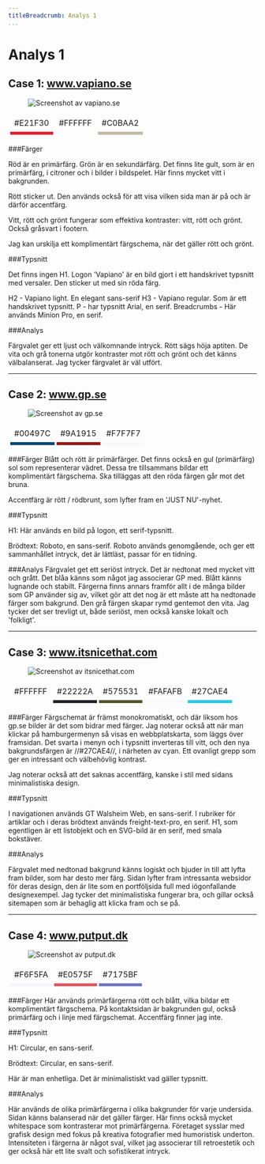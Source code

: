 ```yaml
---
titleBreadcrumb: Analys 1
...
```



Analys 1
========

Case 1: www.vapiano.se
-----------------------

<figure class="screenshot">
<img src="img/vapiano.jpg" alt="Screenshot av vapiano.se">
</figure>

<table style="border-spacing: 4px; border-collapse: separate">
<tr>
<td>#E21F30</td>
<td>#FFFFFF</td>
<td>#C0BAA2</td>
</tr>
<tr>

<td style="background-color: #E21F30">
<td style="background-color: #FFFFFF">
<td style="background-color: #C0BAA2">
</tr>
</table>

###Färger

Röd är en primärfärg. Grön är en sekundärfärg. Det finns lite gult, som är en primärfärg, i citroner och i bilder i bildspelet.
Här finns mycket vitt i bakgrunden.

Rött sticker ut. Den används också för att visa vilken sida man är på och är därför accentfärg.

Vitt, rött och grönt fungerar som effektiva kontraster: vitt, rött och grönt. Också gråsvart i footern.

Jag kan urskilja ett komplimentärt färgschema, när det gäller rött och grönt.

###Typsnitt

Det finns ingen H1. Logon 'Vapiano' är en bild gjort i ett handskrivet typsnitt med versaler. Den sticker ut med sin röda färg.

H2 - Vapiano light. En elegant sans-serif
H3 - Vapiano regular. Som är ett handskrivet typsnitt.
P - har typsnitt Arial, en serif.
Breadcrumbs - Här används Minion Pro, en serif.

###Analys

Färgvalet ger ett ljust och välkomnande intryck. Rött sägs höja aptiten. De vita och grå tonerna utgör kontraster mot rött och grönt och det känns välbalanserat. Jag tycker färgvalet är väl utfört.

***

Case 2: www.gp.se
-----

<figure class="screenshot">
<img src="img/gp-screenshot.jpg" alt="Screenshot av gp.se">
</figure>

<table style="border-spacing: 4px; border-collapse: separate">
<tr>
<td>#00497C</td>
<td>#9A1915</td>
<td>#F7F7F7</td>
</tr>
<tr>

<td style="background-color: #00497C">
<td style="background-color: #9A1915">
<td style="background-color: #F7F7F7">
</tr>
</table>

###Färger
Blått och rött är primärfärger. Det finns också en gul (primärfärg) sol som representerar vädret. Dessa tre tillsammans bildar ett komplimentärt färgschema. Ska tilläggas att den röda färgen går mot det bruna.

Accentfärg är rött / rödbrunt, som lyfter fram en 'JUST NU'-nyhet.

###Typsnitt

H1: Här används en bild på logon, ett serif-typsnitt.

Brödtext: Roboto, en sans-serif.
Roboto används genomgående, och ger ett sammanhållet intryck, det är lättläst, passar för en tidning.


###Analys
Färgvalet get ett seriöst intryck. Det är nedtonat med mycket vitt och grått. Det blåa känns som något jag associerar GP med. Blått känns lugnande och stabilt. Färgerna finns annars framför allt i de många bilder som GP använder sig av, vilket gör att det nog är ett måste att ha nedtonade färger som bakgrund. Den grå färgen skapar rymd gentemot den vita. Jag tycker det ser trevligt ut, både seriöst, men också kanske lokalt och 'folkligt'.


***

Case 3: www.itsnicethat.com
-----

<figure class="screenshot">
<img src="img/itsnicethat-screenshot.jpg" alt="Screenshot av itsnicethat.com">
</figure>

<table style="border-spacing: 4px; border-collapse: separate">
<tr>
<td>#FFFFFF</td>
<td>#22222A</td>
<td>#575531</td>
<td>#FAFAFB</td>
<td>#27CAE4</td>
</tr>
<tr>

<td style="background-color: #FFFFFF">
<td style="background-color: #22222A">
<td style="background-color: #575531">
<td style="background-color: #FAFAFB">
<td style="background-color: #27CAE4">


</tr>
</table>

###Färger
Färgschemat är främst monokromatiskt, och där liksom hos gp.se bilder är det som bidrar med färger. Jag noterar också att när man klickar på hamburgermenyn så visas en webbplatskarta, som läggs över framsidan. Det svarta i menyn och i typsnitt inverteras till vitt, och den nya bakgrundsfärgen är //#27CAE4//, i närheten av cyan. Ett ovanligt grepp som ger en intressant och välbehövlig kontrast.

Jag noterar också att det saknas accentfärg, kanske i stil med sidans minimalistiska design.


###Typsnitt

I navigationen används GT Walsheim Web, en sans-serif.
I rubriker för artiklar och i deras brödtext används freight-text-pro, en serif.
H1, som egentligen är ett listobjekt och en SVG-bild är en serif, med smala bokstäver.


###Analys

Färgvalet med nedtonad bakgrund känns logiskt och bjuder in till att lyfta fram bilder, som har desto mer färg. Sidan lyfter fram intressanta websidor för deras design, den är lite som en portföljsida full med iögonfallande designexempel. Jag tycker det minimalistiska fungerar bra, och gillar också sitemapen som är behaglig att klicka fram och se på.

***

Case 4: www.putput.dk
-----

<figure class="screenshot">
<img src="img/putput-screenshot.jpg" alt="Screenshot av putput.dk">
</figure>

<table style="border-spacing: 4px; border-collapse: separate">
<tr>
<td>#F6F5FA</td>
<td>#E0575F</td>
<td>#7175BF</td>
</tr>
<tr>

<td style="background-color: #F6F5FA">
<td style="background-color: #E0575F">
<td style="background-color: #7175BF">
</tr>
</table>

###Färger
Här används primärfärgerna rött och blått, vilka bildar ett komplimentärt färgschema. På kontaktsidan är bakgrunden gul, också primärfärg och i linje med färgschemat. Accentfärg finner jag inte.

###Typsnitt

H1: Circular, en sans-serif.

Brödtext: Circular, en sans-serif.

Här är man enhetliga. Det är minimalistiskt vad gäller typsnitt.

###Analys

Här används de olika primärfärgerna i olika bakgrunder för varje undersida. Sidan känns balanserad när det gäller färger. Här finns också mycket whitespace som kontrasterar mot primärfärgerna. Företaget sysslar med  grafisk design med fokus på kreativa fotografier med humoristisk underton. Intensiteten i färgerna är något sval, vilket jag associerar till retroestetik och ger också här ett lite svalt och sofistikerat intryck.
